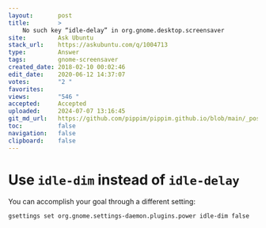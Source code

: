 ```yaml
---
layout:       post
title:        >
    No such key “idle-delay” in org.gnome.desktop.screensaver
site:         Ask Ubuntu
stack_url:    https://askubuntu.com/q/1004713
type:         Answer
tags:         gnome-screensaver
created_date: 2018-02-10 00:02:46
edit_date:    2020-06-12 14:37:07
votes:        "2 "
favorites:    
views:        "546 "
accepted:     Accepted
uploaded:     2024-07-07 13:16:45
git_md_url:   https://github.com/pippim/pippim.github.io/blob/main/_posts/2018/2018-02-10-No-such-key-“idle-delay”-in-org.gnome.desktop.screensaver.md
toc:          false
navigation:   false
clipboard:    false
---
```


# Use `idle-dim` instead of `idle-delay`

You can accomplish your goal through a different setting:

``` 
gsettings set org.gnome.settings-daemon.plugins.power idle-dim false
```
